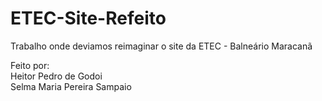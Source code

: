 # ETEC-Site-Refeito
Trabalho onde deviamos reimaginar o site da ETEC - Balneário Maracanã

Feito por:<br>
Heitor Pedro de Godoi<br>
Selma Maria Pereira Sampaio

